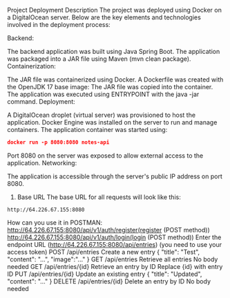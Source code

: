 Project Deployment Description
The project was deployed using Docker on a DigitalOcean server. Below are the key elements and technologies involved in the deployment process:

Backend:

The backend application was built using Java Spring Boot.
The application was packaged into a JAR file using Maven (mvn clean package).
Containerization:

The JAR file was containerized using Docker.
A Dockerfile was created with the OpenJDK 17 base image:
The JAR file was copied into the container.
The application was executed using ENTRYPOINT with the java -jar command.
Deployment:

A DigitalOcean droplet (virtual server) was provisioned to host the application.
Docker Engine was installed on the server to run and manage containers.
The application container was started using:
```json
docker run -p 8080:8080 notes-api
```
Port 8080 on the server was exposed to allow external access to the application.
Networking:

The application is accessible through the server's public IP address on port 8080.

1. Base URL
The base URL for all requests will look like this:

```
http://64.226.67.155:8080
```
How can you use it in POSTMAN:
http://64.226.67.155:8080/api/v1/auth/register(register (POST method))
http://64.226.67.155:8080/api/v1/auth/login(login (POST method))
Enter the endpoint URL (http://64.226.67.155:8080/api/entries)
(you need to use your access token)
POST	/api/entries	Create a new entry	{ "title": "Test", "content": "...", "image":"..." }
GET	/api/entries	Retrieve all entries	No body needed
GET	/api/entries/{id}	Retrieve an entry by ID	Replace {id} with entry ID
PUT	/api/entries/{id}	Update an existing entry	{ "title": "Updated", "content": "..." }
DELETE	/api/entries/{id}	Delete an entry by ID	No body needed
